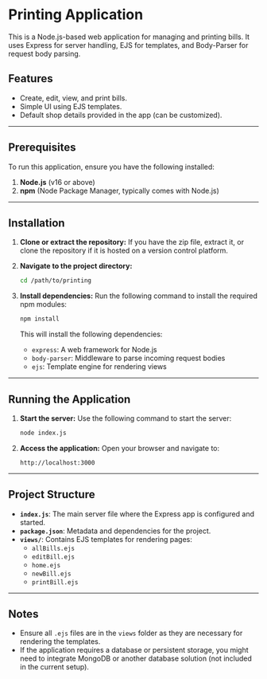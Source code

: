 # Printing Application

This is a Node.js-based web application for managing and printing bills. It uses Express for server handling, EJS for templates, and Body-Parser for request body parsing.

## Features
- Create, edit, view, and print bills.
- Simple UI using EJS templates.
- Default shop details provided in the app (can be customized).

---

## Prerequisites
To run this application, ensure you have the following installed:

1. **Node.js** (v16 or above)
2. **npm** (Node Package Manager, typically comes with Node.js)

---

## Installation

1. **Clone or extract the repository:**
   If you have the zip file, extract it, or clone the repository if it is hosted on a version control platform.

2. **Navigate to the project directory:**
   ```bash
   cd /path/to/printing
   ```

3. **Install dependencies:**
   Run the following command to install the required npm modules:
   ```bash
   npm install
   ```

   This will install the following dependencies:
   - `express`: A web framework for Node.js
   - `body-parser`: Middleware to parse incoming request bodies
   - `ejs`: Template engine for rendering views

---

## Running the Application

1. **Start the server:**
   Use the following command to start the server:
   ```bash
   node index.js
   ```

2. **Access the application:**
   Open your browser and navigate to:
   ```
   http://localhost:3000
   ```

---

## Project Structure

- **`index.js`**: The main server file where the Express app is configured and started.
- **`package.json`**: Metadata and dependencies for the project.
- **`views/`**: Contains EJS templates for rendering pages:
  - `allBills.ejs`
  - `editBill.ejs`
  - `home.ejs`
  - `newBill.ejs`
  - `printBill.ejs`

---

## Notes
- Ensure all `.ejs` files are in the `views` folder as they are necessary for rendering the templates.
- If the application requires a database or persistent storage, you might need to integrate MongoDB or another database solution (not included in the current setup).

